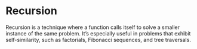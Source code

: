 # Recursion
Recursion is a technique where a function calls itself to solve a smaller instance of the same problem. It’s especially useful in problems that exhibit self-similarity, such as factorials, Fibonacci sequences, and tree traversals.
